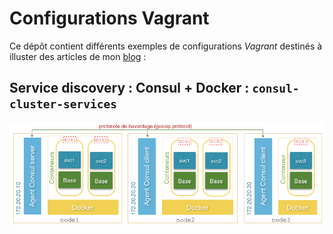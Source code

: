 # Configurations Vagrant
Ce dépôt contient différents exemples de configurations <i>Vagrant</i> destinés à illuster des articles de mon <a href="http://blog.inovia-conseil.fr/">blog</a> :
## Service discovery : Consul + Docker : `consul-cluster-services`
![Overview](https://raw.githubusercontent.com/ksahnine/consul-docker/master/docs/consul-cluster.png "Overview")
